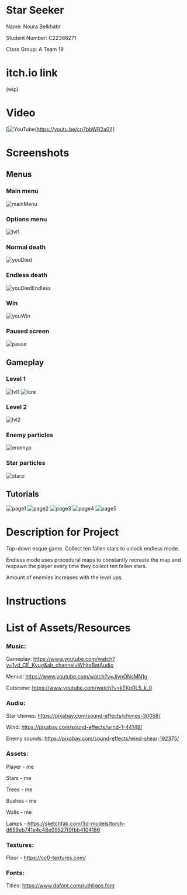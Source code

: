 # Star Seeker

Name: Noura Belkhatir

Student Number: C22388271

Class Group: A Team 19

# itch.io link

(wip)

# Video

[![YouTube](images/face.PNG)(https://youtu.be/cn7bbWR2a0I)]


# Screenshots

## Menus

### Main menu
![mainMenu](images/mainMenu.PNG)

### Options menu
![lvl1](images/lvl1.PNG)

### Normal death
![youDied](images/youDiedNormal.PNG)

### Endless death
![youDiedEndless](images/youDiedEndless.PNG)

### Win
![youWin](images/youWin.PNG)

### Paused screen
![pause](images/paused_screen.PNG)



## Gameplay

### Level 1
![lvl1](images/lvl1.PNG)
![lore](images/loreeee.PNG)

### Level 2
![lvl2](images/lvl2.PNG)


### Enemy particles
![enemyp](images/enemyParticles.PNG)

### Star particles
![starp](images/starParticles.PNG)


## Tutorials

![page1](images/tutorial1.PNG)
![page2](images/tutorial2.PNG)
![page3](images/tutorial3.PNG)
![page4](images/tutorial4.PNG)
![page5](images/tutorial5.PNG)




# Description for Project

Top-down esque game. Collect ten fallen stars to unlock endless mode.

Endless mode uses procedural maps to constantly recreate the map and respawn the player
every time they collect ten fallen stars.

Amount of enemies increases with the level ups.

# Instructions


# List of Assets/Resources
### Music:

Gameplay: https://www.youtube.com/watch?v=1vd_CE_Kvug&ab_channel=WhiteBatAudio

Menus: https://www.youtube.com/watch?v=JiynONsMN1g

Cutscene: https://www.youtube.com/watch?v=kTKpRL5_k_0


### Audio:
Star chimes: https://pixabay.com/sound-effects/chimes-30058/

Wind: https://pixabay.com/sound-effects/wind-1-44149/

Enemy sounds: https://pixabay.com/sound-effects/wind-shear-192375/




### Assets:
Player - me

Stars - me

Trees - me

Bushes - me

Walls - me

Lamps - https://sketchfab.com/3d-models/torch-d659eb741e4c48e09527f9fbb4104186


### Textures:

Floor - https://cc0-textures.com/


### Fonts:

Titles: https://www.dafont.com/ruthligos.font



 
